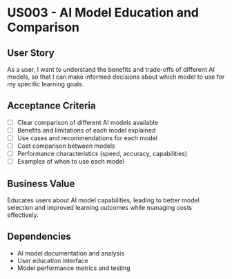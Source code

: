 # US003 - AI Model Education and Comparison

## User Story

As a user, I want to understand the benefits and trade-offs of different AI models, so that I can make informed decisions about which model to use for my specific learning goals.

## Acceptance Criteria

- [ ] Clear comparison of different AI models available
- [ ] Benefits and limitations of each model explained
- [ ] Use cases and recommendations for each model
- [ ] Cost comparison between models
- [ ] Performance characteristics (speed, accuracy, capabilities)
- [ ] Examples of when to use each model

## Business Value

Educates users about AI model capabilities, leading to better model selection and improved learning outcomes while managing costs effectively.

## Dependencies

- AI model documentation and analysis
- User education interface
- Model performance metrics and testing
